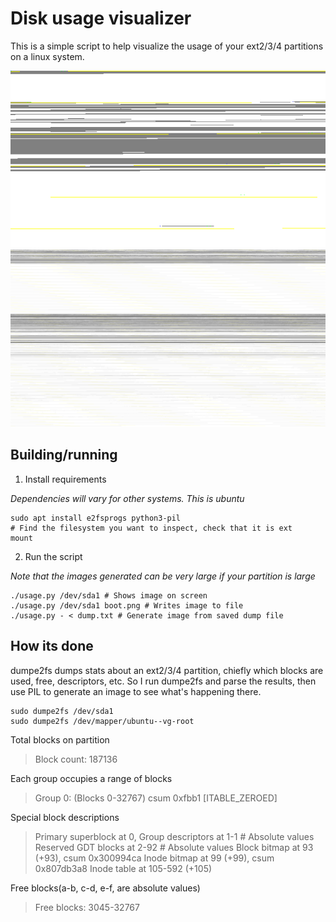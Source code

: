 # Disk usage visualizer

This is a simple script to help visualize the usage of your ext2/3/4 partitions on a linux system.

![Boot partition](samples/boot.png)
![Root partition](samples/root.png)

## Building/running

1. Install requirements

*Dependencies will vary for other systems. This is ubuntu*

    sudo apt install e2fsprogs python3-pil
    # Find the filesystem you want to inspect, check that it is ext
    mount

2. Run the script

*Note that the images generated can be very large if your partition is large*

    ./usage.py /dev/sda1 # Shows image on screen
    ./usage.py /dev/sda1 boot.png # Writes image to file
    ./usage.py - < dump.txt # Generate image from saved dump file


## How its done

dumpe2fs dumps stats about an ext2/3/4 partition, chiefly which blocks are used, free, descriptors, etc. So I run dumpe2fs and parse the results, then use PIL to generate an image to see what's happening there.

    sudo dumpe2fs /dev/sda1
    sudo dumpe2fs /dev/mapper/ubuntu--vg-root

Total blocks on partition
> Block count:              187136

Each group occupies a range of blocks
> Group 0: (Blocks 0-32767) csum 0xfbb1 [ITABLE_ZEROED]

Special block descriptions
>   Primary superblock at 0, Group descriptors at 1-1 # Absolute values
>   Reserved GDT blocks at 2-92 # Absolute values
>   Block bitmap at 93 (+93), csum 0x300994ca
>   Inode bitmap at 99 (+99), csum 0x807db3a8
>   Inode table at 105-592 (+105)

Free blocks(a-b, c-d, e-f, are absolute values)
>   Free blocks: 3045-32767
